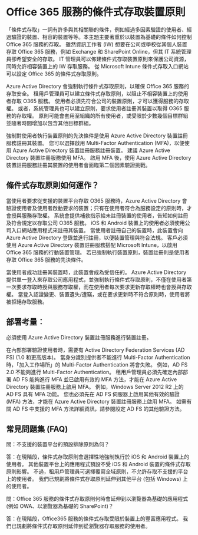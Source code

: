 <properties
    pageTitle="Office 365 服務的條件式存取裝置原則 | Microsoft Azure"
    description="以裝置為基礎的條件如何控制 Office 365 服務存取的詳細資訊。雖然資訊工作者 (IW) 想要在公司或學校從其個人裝置存取 Office 365 服務，例如 Exchange 和 SharePoint Online，但其 IT 系統管理員卻希望安全的存取。IT 管理員可以佈建條件式存取裝置原則來保護公司資源，同時允許相容裝置上的 IW 存取服務。"
    services="active-directory"
    documentationCenter=""
    authors="femila"
    manager="stevenpo"
    editor=""/>

<tags
    ms.service="active-directory"
    ms.workload="identity"
    ms.tgt_pltfrm="na"
    ms.devlang="na"
    ms.topic="article"
    ms.date="11/24/2015"
    ms.author="femila"/>

# Office 365 服務的條件式存取裝置原則

「條件式存取」一詞有許多與其相關聯的條件，例如經過多因素驗證的使用者、經過驗證的裝置、相容的裝置等等。本主題主要著重於以裝置為基礎的條件如何控制 Office 365 服務的存取。 雖然資訊工作者 (IW) 想要在公司或學校從其個人裝置存取 Office 365 服務，例如 Exchange 和 SharePoint Online，但其 IT 系統管理員卻希望安全的存取。 IT 管理員可以佈建條件式存取裝置原則來保護公司資源，同時允許相容裝置上的 IW 存取服務。 從 Microsoft Intune 條件式存取入口網站可以設定 Office 365 的條件式存取原則。

Azure Active Directory 會強制執行條件式存取原則，以確保 Office 365 服務的存取安全。 租用戶管理員可以建立條件式存取原則，以阻止不相容裝置上的使用者存取 O365 服務。 使用者必須先符合公司的裝置原則，才可以獲得服務的存取權。 或者，系統管理員也可以建立原則，要求使用者註冊其裝置以取得 O365 服務的存取權。 原則可能會套用至組織的所有使用者，或受限於少數幾個目標群組並隨著時間增加以包含其他目標群組。

強制對使用者執行裝置原則的先決條件是使用 Azure Active Directory 裝置註冊服務註冊其裝置。 您可以選擇啟用 Multi-Factor Authentication (MFA)，以便使用 Azure Active Directory 裝置註冊服務註冊裝置。 建議 Azure Active Directory 裝置註冊服務使用 MFA。 啟用 MFA 後，使用 Azure Active Directory 裝置註冊服務註冊其裝置的使用者會面臨第二個因素驗證挑戰。

## 條件式存取原則如何運作？

當使用者要求從支援的裝置平台存取 O365 服務時，Azure Active Directory 會驗證使用者及使用者啟動要求的裝置；只有在使用者符合為服務設定的原則時，才會授與服務存取權。 系統會提供補救指示給未註冊裝置的使用者，告知如何註冊及符合規定以存取公司 O365 服務。 iOS 和 Android 裝置上的使用者必須使用公司入口網站應用程式來註冊其裝置。 當使用者註冊自己的裝置時，此裝置會向 Azure Active Directory 登錄並進行註冊，以便裝置管理與符合法規。 客戶必須使用 Azure Active Directory 裝置註冊服務搭配 Microsoft Intune，以啟用 Office 365 服務的行動裝置管理。 若已強制執行裝置原則，裝置註冊則是使用者存取 Office 365 服務的先決條件。

當使用者成功註冊其裝置時，此裝置會成為受信任的。 Azure Active Directory 提供單一登入來存取公司應用程式，並強制執行條件式存取原則，不僅在使用者第一次要求存取時授與服務存取權，而在使用者每次要求更新存取權時也會授與存取權。 當登入認證變更、裝置遺失/遭竊，或在要求更新時不符合原則時，使用者將被拒絕存取服務。

## 部署考量︰

必須使用 Azure Active Directory 裝置註冊服務進行裝置註冊。

在內部部署驗證使用者時，需要有 Active Directory Federation Services (AD FS) (1.0 和更高版本)。 當身分識別提供者不能進行 Multi-Factor Authentication 時，「加入工作場所」的 Multi-Factor Authentication 將會失敗。 例如，AD FS 2.0 不能夠進行 Multi-Factor Authentication。 租用戶管理員必須先確定內部部署 AD FS 能夠進行 MFA 並已啟用有效的 MFA 方法，才能在 Azure Active Directory 裝置註冊服務上啟用 MFA。 例如，Windows Server 2012 R2 上的 AD FS 具有 MFA 功能。 您也必須先在 AD FS 伺服器上啟用其他有效的驗證 (MFA) 方法，才能在 Azure Active Directory 裝置註冊服務上啟用 MFA。 如需有關 AD FS 中支援的 MFA 方法詳細資訊，請參閱設定 AD FS 的其他驗證方法。

## 常見問題集 (FAQ)

問：不支援的裝置平台的預設排除原則為何？

答：在現階段，條件式存取原則會選擇性地強制執行於 iOS 和 Android 裝置上的使用者。 其他裝置平台上的應用程式預設不受 iOS 和 Android 裝置的條件式存取原則影響。 不過，租用戶管理員可選擇覆寫全域原則，不允許存取不支援的平台上的使用者。
我們已規劃將條件式存取原則延伸到其他平台 (包括 Windows) 上的使用者。

問：Office 365 服務的條件式存取原則何時會延伸到以瀏覽器為基礎的應用程式 (例如 OWA、以瀏覽器為基礎的 SharePoint)？

答：在現階段，Office365 服務的條件式存取受限於裝置上的豐富應用程式。 我們已規劃將條件式存取原則延伸到從瀏覽器存取服務的使用者。





